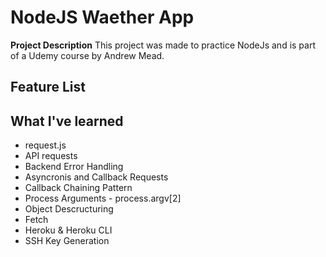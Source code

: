 # NodeJS Waether App
**Project Description**
This project was made to practice NodeJs and is part of a Udemy course by Andrew Mead.

## Feature List

## What I've learned
  * request.js
  * API requests
  * Backend Error Handling
  * Asyncronis and Callback Requests
  * Callback Chaining Pattern
  * Process Arguments - process.argv[2]
  * Object Descructuring
  * Fetch
  * Heroku & Heroku CLI
  * SSH Key Generation
